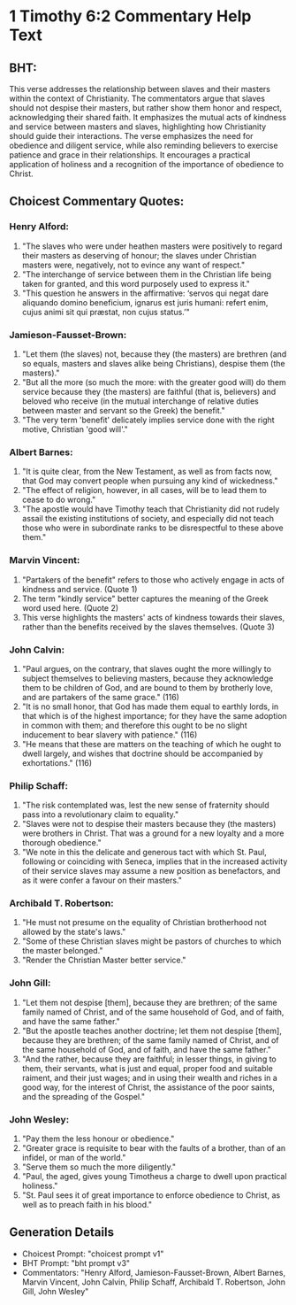 # 1 Timothy 6:2 Commentary Help Text

## BHT:
This verse addresses the relationship between slaves and their masters within the context of Christianity. The commentators argue that slaves should not despise their masters, but rather show them honor and respect, acknowledging their shared faith. It emphasizes the mutual acts of kindness and service between masters and slaves, highlighting how Christianity should guide their interactions. The verse emphasizes the need for obedience and diligent service, while also reminding believers to exercise patience and grace in their relationships. It encourages a practical application of holiness and a recognition of the importance of obedience to Christ.

## Choicest Commentary Quotes:
### Henry Alford:
1. "The slaves who were under heathen masters were positively to regard their masters as deserving of honour; the slaves under Christian masters were, negatively, not to evince any want of respect."
2. "The interchange of service between them in the Christian life being taken for granted, and this word purposely used to express it."
3. "This question he answers in the affirmative: ‘servos qui negat dare aliquando domino beneficium, ignarus est juris humani: refert enim, cujus animi sit qui præstat, non cujus status.’"

### Jamieson-Fausset-Brown:
1. "Let them (the slaves) not, because they (the masters) are brethren (and so equals, masters and slaves alike being Christians), despise them (the masters)."
2. "But all the more (so much the more: with the greater good will) do them service because they (the masters) are faithful (that is, believers) and beloved who receive (in the mutual interchange of relative duties between master and servant so the Greek) the benefit."
3. "The very term 'benefit' delicately implies service done with the right motive, Christian 'good will'."

### Albert Barnes:
1. "It is quite clear, from the New Testament, as well as from facts now, that God may convert people when pursuing any kind of wickedness."
2. "The effect of religion, however, in all cases, will be to lead them to cease to do wrong."
3. "The apostle would have Timothy teach that Christianity did not rudely assail the existing institutions of society, and especially did not teach those who were in subordinate ranks to be disrespectful to these above them."

### Marvin Vincent:
1. "Partakers of the benefit" refers to those who actively engage in acts of kindness and service. (Quote 1)
2. The term "kindly service" better captures the meaning of the Greek word used here. (Quote 2)
3. This verse highlights the masters' acts of kindness towards their slaves, rather than the benefits received by the slaves themselves. (Quote 3)

### John Calvin:
1. "Paul argues, on the contrary, that slaves ought the more willingly to subject themselves to believing masters, because they acknowledge them to be children of God, and are bound to them by brotherly love, and are partakers of the same grace." (116)
2. "It is no small honor, that God has made them equal to earthly lords, in that which is of the highest importance; for they have the same adoption in common with them; and therefore this ought to be no slight inducement to bear slavery with patience." (116)
3. "He means that these are matters on the teaching of which he ought to dwell largely, and wishes that doctrine should be accompanied by exhortations." (116)

### Philip Schaff:
1. "The risk contemplated was, lest the new sense of fraternity should pass into a revolutionary claim to equality." 
2. "Slaves were not to despise their masters because they (the masters) were brothers in Christ. That was a ground for a new loyalty and a more thorough obedience."
3. "We note in this the delicate and generous tact with which St. Paul, following or coinciding with Seneca, implies that in the increased activity of their service slaves may assume a new position as benefactors, and as it were confer a favour on their masters."

### Archibald T. Robertson:
1. "He must not presume on the equality of Christian brotherhood not allowed by the state's laws." 
2. "Some of these Christian slaves might be pastors of churches to which the master belonged."
3. "Render the Christian Master better service."

### John Gill:
1. "Let them not despise [them], because they are brethren; of the same family named of Christ, and of the same household of God, and of faith, and have the same father."
2. "But the apostle teaches another doctrine; let them not despise [them], because they are brethren; of the same family named of Christ, and of the same household of God, and of faith, and have the same father."
3. "And the rather, because they are faithful; in lesser things, in giving to them, their servants, what is just and equal, proper food and suitable raiment, and their just wages; and in using their wealth and riches in a good way, for the interest of Christ, the assistance of the poor saints, and the spreading of the Gospel."

### John Wesley:
1. "Pay them the less honour or obedience."
2. "Greater grace is requisite to bear with the faults of a brother, than of an infidel, or man of the world."
3. "Serve them so much the more diligently."
4. "Paul, the aged, gives young Timotheus a charge to dwell upon practical holiness."
5. "St. Paul sees it of great importance to enforce obedience to Christ, as well as to preach faith in his blood."


## Generation Details
- Choicest Prompt: "choicest prompt v1"
- BHT Prompt: "bht prompt v3"
- Commentators: "Henry Alford, Jamieson-Fausset-Brown, Albert Barnes, Marvin Vincent, John Calvin, Philip Schaff, Archibald T. Robertson, John Gill, John Wesley"
